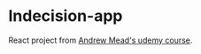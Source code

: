 # Indecision-app

React project from [Andrew Mead's udemy course](https://www.udemy.com/course/react-2nd-edition/).
